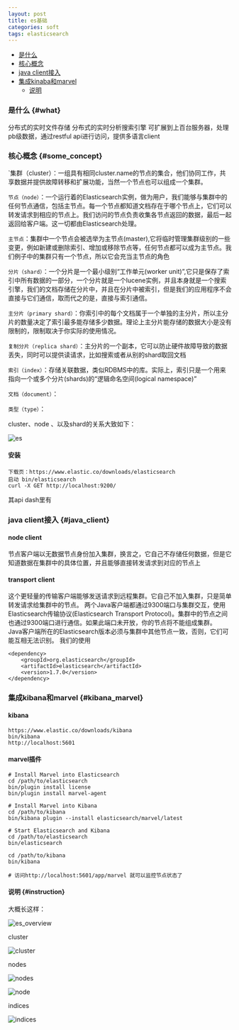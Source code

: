 ```yaml
---
layout: post
title: es基础
categories: soft
tags: elasticsearch
---
```


* [是什么](#what)
* [核心概念](#some_concept)
* [java client接入](#java_client)
* [集成kinaba和marvel](#kinaba_marvel)
  *  [说明](#instruction)

### 是什么 {#what}

分布式的实时文件存储
分布式的实时分析搜索引擎
可扩展到上百台服务器，处理pb级数据，通过restful api进行访问，提供多语言client

### 核心概念 {#some_concept}
`集群（cluster）：一组具有相同cluster.name的节点的集合，他们协同工作，共享数据并提供故障转移和扩展功能，当然一个节点也可以组成一个集群。

`节点（node）`：一个运行着的Elasticsearch实例，做为用户，我们能够与集群中的任何节点通信，包括主节点。每一个节点都知道文档存在于哪个节点上，它们可以转发请求到相应的节点上。我们访问的节点负责收集各节点返回的数据，最后一起返回给客户端。这一切都由Elasticsearch处理。

`主节点`：集群中一个节点会被选举为主节点(master),它将临时管理集群级别的一些变更，例如新建或删除索引、增加或移除节点等，任何节点都可以成为主节点。我们例子中的集群只有一个节点，所以它会充当主节点的角色

`分片（shard）`：一个分片是一个最小级别“工作单元(worker unit)”,它只是保存了索引中所有数据的一部分，一个分片就是一个lucene实例，并且本身就是一个搜索引擎，我们的文档存储在分片中，并且在分片中被索引，但是我们的应用程序不会直接与它们通信，取而代之的是，直接与索引通信。

`主分片（primary shard）`：你索引中的每个文档属于一个单独的主分片，所以主分片的数量决定了索引最多能存储多少数据。理论上主分片能存储的数据大小是没有限制的，限制取决于你实际的使用情况。

`复制分片（replica shard）`：主分片的一个副本，它可以防止硬件故障导致的数据丢失，同时可以提供读请求，比如搜索或者从别的shard取回文档

`索引（index）`：存储关联数据，类似RDBMS中的库。实际上，索引只是一个用来指向一个或多个分片(shards)的“逻辑命名空间(logical namespace)”

`文档（document）`：

`类型（type）`：

cluster、node 、以及shard的关系大致如下：

![es](/images/soft/elas_cluster.png)

#### 安装

    下载页：https://www.elastic.co/downloads/elasticsearch
    启动 bin/elasticsearch
    curl -X GET http://localhost:9200/

其api dash里有

### java client接入 {#java_client}

#### node client

节点客户端以无数据节点身份加入集群，换言之，它自己不存储任何数据，但是它知道数据在集群中的具体位置，并且能够直接转发请求到对应的节点上

#### transport client
这个更轻量的传输客户端能够发送请求到远程集群。它自己不加入集群，只是简单转发请求给集群中的节点。
两个Java客户端都通过9300端口与集群交互，使用Elasticsearch传输协议(Elasticsearch Transport Protocol)。集群中的节点之间也通过9300端口进行通信。如果此端口未开放，你的节点将不能组成集群。
Java客户端所在的Elasticsearch版本必须与集群中其他节点一致，否则，它们可能互相无法识别。
我们的使用

    <dependency>
        <groupId>org.elasticsearch</groupId>
        <artifactId>elasticsearch</artifactId>
        <version>1.7.0</version>
    </dependency>

### 集成kibana和marvel {#kibana_marvel}

#### kibana

    https://www.elastic.co/downloads/kibana
    bin/kibana
    http://localhost:5601

#### marvel插件

    # Install Marvel into Elasticsearch
    cd /path/to/elasticsearch
    bin/plugin install license
    bin/plugin install marvel-agent

    # Install Marvel into Kibana
    cd /path/to/kibana
    bin/kibana plugin --install elasticsearch/marvel/latest

    # Start Elasticsearch and Kibana
    cd /path/to/elasticsearch
    bin/elasticsearch

    cd /path/to/kibana
    bin/kibana

    # 访问http://localhost:5601/app/marvel 就可以监控节点状态了

#### 说明 {#instruction}

大概长这样：

![es_overview](/images/soft/es_overview.png)

cluster

![cluster](/images/soft/es_cluster.png)

nodes

![nodes](/images/soft/es_nodes.png)

![node](/images/soft/es_node.png)

indices

![indices](/images/soft/es_indices.png)
